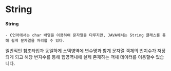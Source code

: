 # String

#### String
    - C언어에서는 char 배열을 이용하여 문자열을 다루지만, JAVA에서는 String 클래스를 통해 쉽게 문자열을 처리할 수 있다.

일반적인 참조타입과 동일하게 스택영역에 변수명과 함계 문자열 객체의 번지수가 저장되게 되고 해당 번지수를 통해 힙영역내에 실제 존재하는 객체 데이터를 이용할수 있습니다.
